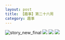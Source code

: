 ```yaml
---
layout: post
title: 【趣事】第二十六周
category: 趣事
---
```

![story_new_final](http://s1r3itzmh.hd-bkt.clouddn.com/img/story_new_final_0322.png)
![](http://s1r2k4uc5.hd-bkt.clouddn.com/img/funny-220621-1.jpg)
![](http://s1r2k4uc5.hd-bkt.clouddn.com/img/funny-220620-2.jpg)
![](http://s1r2k4uc5.hd-bkt.clouddn.com/img/funny-220620-1.jpg)

  




